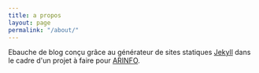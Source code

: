 ```yaml
---
title: a propos
layout: page
permalink: "/about/"
---
```


Ebauche de blog conçu  grâce au générateur de sites statiques [Jekyll](https://jekyllrb.com) dans le cadre d'un projet à faire pour [ARINFO](https://www.arinfo.fr/).